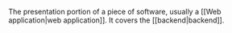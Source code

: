 The presentation portion of a piece of software, usually a [[Web application|web application]]. It covers the [[backend|backend]].